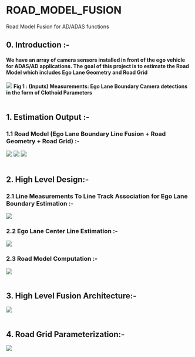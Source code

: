 # ROAD_MODEL_FUSION
Road Model Fusion for AD/ADAS functions
## 0. Introduction :-
#### We have an array of camera sensors installed in front of the ego vehicle for ADAS/AD applications. The goal of this project is to estimate the Road Model which includes Ego Lane Geometry and Road Grid
![](https://github.com/UditBhaskar91/ROAD_MODEL_FUSION/blob/main/Visualization_and_Analysis/Animated_Gifs/LaneLineMeasClothoidCroppedVideo.gif)
**Fig 1 : (Inputs) Measurements: Ego Lane Boundary Camera detections in the form of Clothoid Parameters**
<br/><br/>



## 1. Estimation Output :-
### 1.1 Road Model (Ego Lane Boundary Line Fusion + Road Geometry + Road Grid) :-
![](https://github.com/UditBhaskar91/ROAD_MODEL_FUSION/blob/main/Visualization_and_Analysis/Animated_Gifs/LaneLineFusionClothoidCroppedVideo.gif)
![](https://github.com/UditBhaskar91/ROAD_MODEL_FUSION/blob/main/Visualization_and_Analysis/Animated_Gifs/RoadModelClothoidCroppedVideo.gif)
![](https://github.com/UditBhaskar91/ROAD_MODEL_FUSION/blob/main/Visualization_and_Analysis/Animated_Gifs/RoadModelGridCroppedVideo.gif)
<br/><br/>



## 2. High Level Design:-
### 2.1 Line Measurements To Line Track Association for Ego Lane Boundary Estimation :-
![](https://github.com/UditBhaskar91/ROAD_MODEL_FUSION/blob/main/Visualization_and_Analysis/filesForReadme/1a_Road_Fusion_hld.PNG)
<br/>
### 2.2 Ego Lane Center Line Estimation :-
![](https://github.com/UditBhaskar91/ROAD_MODEL_FUSION/blob/main/Visualization_and_Analysis/filesForReadme/1b_Road_Fusion_hld.PNG)
<br/>
### 2.3 Road Model Computation :-
![](https://github.com/UditBhaskar91/ROAD_MODEL_FUSION/blob/main/Visualization_and_Analysis/filesForReadme/1c_Road_Fusion_hld.PNG)
<br/><br/>



## 3. High Level Fusion Architecture:-
![](https://github.com/UditBhaskar91/ROAD_MODEL_FUSION/blob/main/Visualization_and_Analysis/filesForReadme/2a_Road_Fusion_Architecture.PNG)
<br/><br/>
## 4. Road Grid Parameterization:-
![](https://github.com/UditBhaskar91/ROAD_MODEL_FUSION/blob/main/Visualization_and_Analysis/filesForReadme/2b_Road_Grid.PNG)
